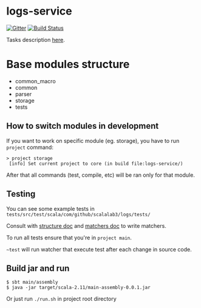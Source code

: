 # logs-service

[![Gitter](https://badges.gitter.im/scalalab3/logs-service.svg)](https://gitter.im/scalalab3/logs-service?utm_source=badge&utm_medium=badge&utm_campaign=pr-badge&utm_content=badge)
[![Build Status](https://travis-ci.org/scalalab3/logs-service.svg?branch=master)](https://travis-ci.org/scalalab3/logs-service)

Tasks description [here](https://github.com/scalalab3/logs-service/wiki).

# Base modules structure

* common_macro
* common
* parser
* storage
* tests


## How to switch modules in development

If you want to work on specific module (eg. storage), you have to run `project` command:

```
> project storage
 [info] Set current project to core (in build file:logs-service/)
```

After that all commands (test, compile, etc) will be ran only for that module.


## Testing

You can see some example tests in `tests/src/test/scala/com/github/scalalab3/logs/tests/`

Consult with [structure doc](https://etorreborre.github.io/specs2/guide/SPECS2-3.7.2/org.specs2.guide.Structure.html) and [matchers doc](https://etorreborre.github.io/specs2/guide/SPECS2-3.7.2/org.specs2.guide.Matchers.html) to write matchers.

To run all tests ensure that you're in `project main`.

`~test` will run watcher that execute test after each change in source code.

## Build jar and run

```
$ sbt main/assembly
$ java -jar target/scala-2.11/main-assembly-0.0.1.jar
```

Or just run `./run.sh` in project root directory